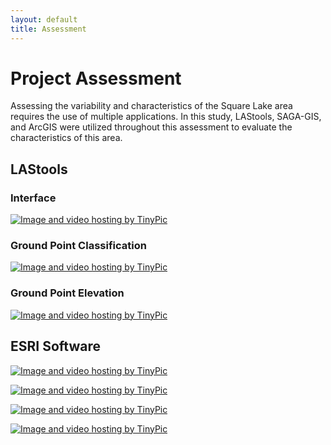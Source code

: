 ```yaml
---
layout: default
title: Assessment
---
```

# Project Assessment

Assessing the variability and characteristics of the Square Lake area requires the use of multiple applications. In this study, LAStools, SAGA-GIS, and ArcGIS were utilized throughout this assessment to evaluate the characteristics of this area.

## LAStools

### Interface

<a href="http://tinypic.com?ref=wlq8t5" target="_blank"><img src="http://i68.tinypic.com/wlq8t5.jpg" border="0" alt="Image and video hosting by TinyPic"></a>

### Ground Point Classification
<a href="http://tinypic.com?ref=1zvplqg" target="_blank"><img src="http://i65.tinypic.com/1zvplqg.jpg" border="0" alt="Image and video hosting by TinyPic"></a>

### Ground Point Elevation
<a href="http://tinypic.com?ref=34gn1ud" target="_blank"><img src="http://i64.tinypic.com/34gn1ud.jpg" border="0" alt="Image and video hosting by TinyPic"></a>




## ESRI Software
<a href="http://tinypic.com?ref=md145u" target="_blank"><img src="http://i67.tinypic.com/md145u.jpg" border="0" alt="Image and video hosting by TinyPic"></a>

<a href="http://tinypic.com?ref=acppar" target="_blank"><img src="http://i63.tinypic.com/acppar.jpg" border="0" alt="Image and video hosting by TinyPic"></a>

<a href="http://tinypic.com?ref=21ay2yo" target="_blank"><img src="http://i65.tinypic.com/21ay2yo.jpg" border="0" alt="Image and video hosting by TinyPic"></a>

<a href="http://tinypic.com?ref=4lspw0" target="_blank"><img src="http://i67.tinypic.com/4lspw0.jpg" border="0" alt="Image and video hosting by TinyPic"></a>





<body class="theme-base-0d"></body>
